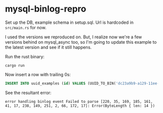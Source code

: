 # mysql-binlog-repro

Set up the DB, example schema in setup.sql. Url is hardcoded in `src/main.rs` for now.

I used the versions we reproduced on. But, I realize now we're a few versions behind on mysql_async too, so I'm going to update this example to the latest version and see if it still happens.

Run the rust binary:

```
cargo run
```

Now insert a row with trailing 0s:

```sql
INSERT INTO uuid_examples (id) VALUES (UUID_TO_BIN('dc23a9b9-a129-11ee-95fb-0242ac110000'));
```

See the resultant error:

```
error handling binlog event Failed to parse [220, 35, 169, 185, 161, 41, 17, 238, 149, 251, 2, 66, 172, 17]: Error(ByteLength { len: 14 })
```
